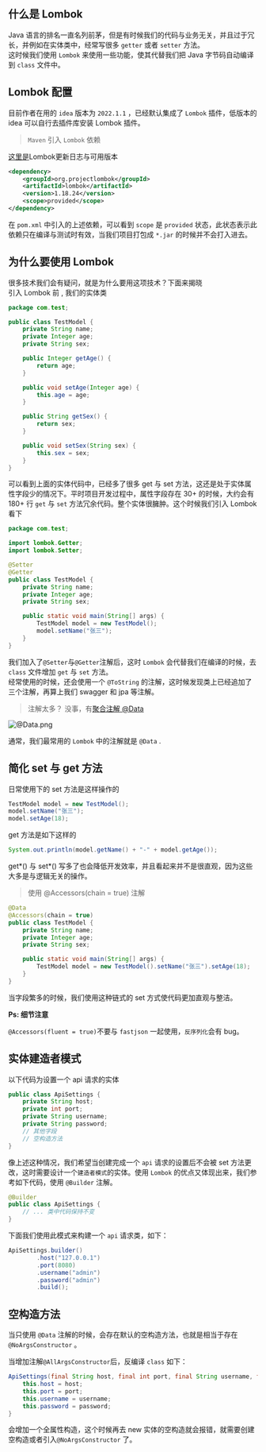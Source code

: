 ## 什么是 Lombok

Java 语言的排名一直名列前茅，但是有时候我们的代码与业务无关，并且过于冗长，并例如在实体类中，经常写很多 `getter` 或者 `setter` 方法。  
这时候我们使用 `Lombok` 来使用一些功能，使其代替我们把 Java 字节码自动编译到 `class` 文件中。  

## Lombok 配置
目前作者在用的 `idea` 版本为 `2022.1.1` ，已经默认集成了 `Lombok` 插件，低版本的 idea 可以自行去插件库安装 Lombok 插件。  

> `Maven` 引入 `Lombok` 依赖  

[这里是](https://projectlombok.org/changelog)Lombok更新日志与可用版本

```xml
<dependency>
    <groupId>org.projectlombok</groupId>
    <artifactId>lombok</artifactId>
    <version>1.18.24</version>
    <scope>provided</scope>
</dependency>
```
在 `pom.xml` 中引入的上述依赖，可以看到 `scope` 是 `provided` 状态，此状态表示此依赖只在编译与测试时有效，当我们项目打包成 `*.jar` 的时候并不会打入进去。

## 为什么要使用 Lombok
很多技术我们会有疑问，就是为什么要用这项技术？下面来揭晓  
引入 Lombok 前 , 我们的实体类  
```java
package com.test;

public class TestModel {
    private String name;
    private Integer age;
    private String sex;

    public Integer getAge() {
        return age;
    }

    public void setAge(Integer age) {
        this.age = age;
    }

    public String getSex() {
        return sex;
    }

    public void setSex(String sex) {
        this.sex = sex;
    }
}
```
可以看到上面的实体代码中，已经多了很多 get 与 set 方法，这还是处于实体属性字段少的情况下。平时项目开发过程中，属性字段存在 30+ 的时候，大约会有 180+ 行 `get` 与 `set` 方法冗余代码。整个实体很臃肿。这个时候我们引入 Lombok 看下  
```java
package com.test;

import lombok.Getter;
import lombok.Setter;

@Setter
@Getter
public class TestModel {
    private String name;
    private Integer age;
    private String sex;

    public static void main(String[] args) {
        TestModel model = new TestModel();
        model.setName("张三");
    }
}
```

我们加入了`@Setter`与`@Getter`注解后，这时 `Lombok` 会代替我们在编译的时候，去 `class` 文件增加 `get` 与 `set` 方法。  
经常使用的时候，还会使用一个 `@ToString` 的注解，这时候发现类上已经追加了三个注解，再算上我们 swagger 和 jpa 等注解。   

> 注解太多？  没事，有[聚合注解 @Data ](https://projectlombok.org/features/Data)    

![@Data.png](https://p9-juejin.byteimg.com/tos-cn-i-k3u1fbpfcp/46875dd1419b493ba702abdf8c413f72~tplv-k3u1fbpfcp-watermark.image?)

通常，我们最常用的 `Lombok` 中的注解就是 `@Data`  .  

## 简化 set 与 get 方法

日常使用下的 set 方法是这样操作的  

```java
TestModel model = new TestModel();
model.setName("张三");
model.setAge(18);
```

get 方法是如下这样的  

```java
System.out.println(model.getName() + "-" + model.getAge());
```

get*() 与 set*() 写多了也会降低开发效率，并且看起来并不是很直观，因为这些大多是与逻辑无关的操作。  

> 使用 @Accessors(chain = true) 注解

```java
@Data
@Accessors(chain = true)
public class TestModel {
    private String name;
    private Integer age;
    private String sex;

    public static void main(String[] args) {
        TestModel model = new TestModel().setName("张三").setAge(18);
    }
}
```

当字段繁多的时候，我们使用这种链式的 set 方式使代码更加直观与整洁。  

**Ps: 细节注意**

`@Accessors(fluent = true)`不要与 `fastjson` 一起使用，`反序列化`会有 bug。

## 实体建造者模式

以下代码为设置一个 api 请求的实体

```java
public class ApiSettings {
    private String host;
    private int port;
    private String username;
    private String password;
    // 其他字段
    // 空构造方法
}
```

像上述这种情况，我们希望当创建完成一个 `api` 请求的设置后不会被 set 方法更改，这时需要设计一个`建造者模式`的实体。使用 `Lombok` 的优点又体现出来，我们参考如下代码，使用 `@Builder` 注解。  

```java
@Builder
public class ApiSettings {
    // ... 类中代码保持不变
}
```

下面我们使用此模式来构建一个 `api` 请求类，如下：  

```java
ApiSettings.builder()
        .host("127.0.0.1")
        .port(8080)
        .username("admin")
        .password("admin")
        .build();
```

## 空构造方法

当只使用 `@Data` 注解的时候，会存在默认的空构造方法，也就是相当于存在 `@NoArgsConstructor` 。

当增加注解`@AllArgsConstructor`后，反编译 `class` 如下：  

```java
ApiSettings(final String host, final int port, final String username, final String password) {
    this.host = host;
    this.port = port;
    this.username = username;
    this.password = password;
}
```

会增加一个全属性构造，这个时候再去 new 实体的空构造就会报错，就需要创建空构造或者引入`@NoArgsConstructor` 了。
